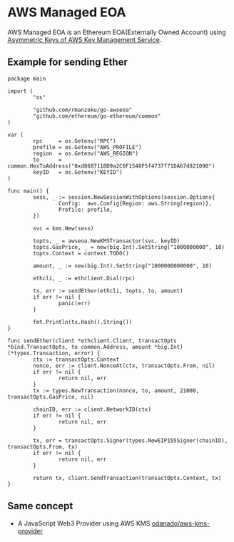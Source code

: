 # AWS Managed EOA
AWS Managed EOA is an Ethereum EOA(Externally Owned Account) using [Asymmetric Keys of AWS Key Management Service](https://docs.aws.amazon.com/kms/latest/developerguide/symmetric-asymmetric.html).

## Example for sending Ether

```golang
package main

import (
        "os"

        "github.com/rmanzoku/go-awseoa"
        "github.com/ethereum/go-ethereum/common"
)

var (
        rpc     = os.Getenv("RPC")
        profile = os.Getenv("AWS_PROFILE")
        region  = os.Getenv("AWS_REGION")
        to      = common.HexToAddress("0xd868711BD9a2C6F1548F5f4737f71DA67d821090")
        keyID   = os.Getenv("KEYID")
)

func main() {
        sess, _ := session.NewSessionWithOptions(session.Options{
                Config:  aws.Config{Region: aws.String(region)},
                Profile: profile,
        })

        svc = kms.New(sess)

        topts, _ = awseoa.NewKMSTransactor(svc, keyID)
        topts.GasPrice, _ = new(big.Int).SetString("1000000000", 10)
        topts.Context = context.TODO()

        amount, _ := new(big.Int).SetString("1000000000000", 10)

        ethcli, _ := ethclient.Dial(rpc)

        tx, err := sendEther(ethcli, topts, to, amount)
        if err != nil {
                panic(err)
        }

        fmt.Println(tx.Hash().String())
}

func sendEther(client *ethclient.Client, transactOpts *bind.TransactOpts, to common.Address, amount *big.Int) (*types.Transaction, error) {
        ctx := transactOpts.Context
        nonce, err := client.NonceAt(ctx, transactOpts.From, nil)
        if err != nil {
                return nil, err
        }
        tx := types.NewTransaction(nonce, to, amount, 21000, transactOpts.GasPrice, nil)

        chainID, err := client.NetworkID(ctx)
        if err != nil {
                return nil, err
        }

        tx, err = transactOpts.Signer(types.NewEIP155Signer(chainID), transactOpts.From, tx)
        if err != nil {
                return nil, err
        }

        return tx, client.SendTransaction(transactOpts.Context, tx)
}
```

## Same concept
- A JavaScript Web3 Provider using AWS KMS [odanado/aws-kms-provider](https://github.com/odanado/aws-kms-provider)
